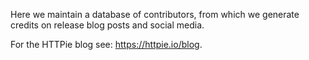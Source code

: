 Here we maintain a database of contributors, from which we generate credits on release blog posts and social media.

For the HTTPie blog see: <https://httpie.io/blog>.
